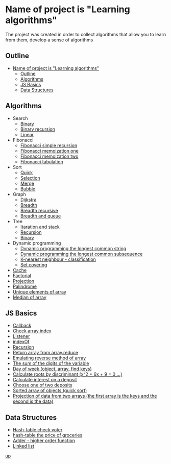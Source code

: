 <a id="up"></a>

# Name of project is "Learning algorithms"
The project was created in order to collect algorithms that allow you to learn from them, develop a sense of algorithms

<!-- ## remark -->

## Outline
- [Name of project is "Learning algorithms"](#name-of-project-is-learning-algorithms)
  - [Outline](#outline)
  - [Algorithms](#algorithms)
  - [JS Basics](#js-basics)
  - [Data Structures](#data-structures)


## Algorithms
- Search
  - [Binary](https://github.com/Dimaggio-IT/algorithms/blob/master/search/binary-search.js)
  - [Binary recursion](https://github.com/Dimaggio-IT/algorithms/blob/search/master/binary-search-recursive.js)
  - [Linear](https://github.com/Dimaggio-IT/algorithms/blob/master/search/linear-search.js)
- Fibonacci
  - [Fibonacci simple recursion](https://github.com/Dimaggio-IT/algorithms/blob/master/fibonacci/simple-recursion-fibonacci.js)
  - [Fibonacci memoization one](https://github.com/Dimaggio-IT/algorithms/blob/master/fibonacci/memoization-fibonacci-one.js)
  - [Fibonacci memoization two](https://github.com/Dimaggio-IT/algorithms/blob/master/fibonacci/memoization-fibonacci-two.js)
  - [Fibonacci tabulation](https://github.com/Dimaggio-IT/algorithms/blob/master/fibonacci/tabulation-fibonacci.js)
- Sort
  - [Quick](https://github.com/Dimaggio-IT/algorithms/blob/master/sort/quick-sort.js)
  - [Selection](https://github.com/Dimaggio-IT/algorithms/blob/master/sort/selection-sort.js)
  - [Merge](https://github.com/Dimaggio-IT/algorithms/blob/master/sort/merge-sort.js)
  - [Bubble](https://github.com/Dimaggio-IT/algorithms/blob/master/sort/bubble-sort.js)
- Graph
  - [Dijkstra](https://github.com/Dimaggio-IT/algorithms/blob/master/graph/dijkstra-two.js)
  - [Breadth](https://github.com/Dimaggio-IT/algorithms/blob/master/graph/breadth-first-search.js)
  - [Breadth recursive](https://github.com/Dimaggio-IT/algorithms/blob/master/graph/breadth-first-search-recursive.js)
  - [Breadth and queue](https://github.com/Dimaggio-IT/algorithms/blob/master/graph/breadth-queue.js)
- Tree
  - [Itaration and stack](https://github.com/Dimaggio-IT/algorithms/blob/master/tree/tree-iteration.js)
  - [Recursion](https://github.com/Dimaggio-IT/algorithms/blob/master/tree/tree-recursion.js)
  - [Binary](https://github.com/Dimaggio-IT/algorithms/blob/master/tree/binary.js)
- Dynamic programming
  - [Dynamic programming the longest common string](https://github.com/Dimaggio-IT/algorithms/blob/master/dp-longest-common-string-terminal.js)
  - [Dynamic programming the longest common subsequence](https://github.com/Dimaggio-IT/algorithms/blob/master/dp-longest-common-subsequence-terminal.js)
  - [K-nearest neighbour - classification](https://github.com/Dimaggio-IT/algorithms/blob/master/knn-classification-simple-pythagoras.js)
  - [Set covering](https://github.com/Dimaggio-IT/algorithms/blob/master/set-covering.js)
- [Cache](https://github.com/Dimaggio-IT/algorithms/blob/master/cache.js)
- [Factorial](https://github.com/Dimaggio-IT/algorithms/blob/master/factorial.js)
- [Projection](https://github.com/Dimaggio-IT/algorithms/blob/master/projection.js)
- [Palindrome](https://github.com/Dimaggio-IT/algorithms/blob/master/palindrome.js)
- [Unique elements of array](https://github.com/Dimaggio-IT/algorithms/blob/master/unique-elements-of-array.js)
- [Median of array](https://github.com/Dimaggio-IT/algorithms/blob/master/median-of-array.js)

## JS Basics
- [Callback](https://github.com/Dimaggio-IT/algorithms/blob/master/callback-clg-bind.js)
- [Check array index](https://github.com/Dimaggio-IT/algorithms/blob/master/check-array-index.js)
- [Listener](https://github.com/Dimaggio-IT/algorithms/blob/master/listener.js)
- [indexOf](https://github.com/Dimaggio-IT/algorithms/blob/master/indexOf.js)
- [Recursion](https://github.com/Dimaggio-IT/algorithms/blob/master/recursion.js)
- [Return array from array.reduce](https://github.com/Dimaggio-IT/algorithms/blob/master/return-array-from-reduce-min-max.js)
- [Emulating reverse method of array](https://github.com/Dimaggio-IT/algorithms/blob/master/emulating-reverse-method-of-array.js)
- [The sum of the digits of the variable](https://github.com/Dimaggio-IT/algorithms/blob/master/sum-of-digits.js)
- [Day of week (object, array, find keys)](https://github.com/Dimaggio-IT/algorithms/blob/master/day-of-week.js)
- [Calculate roots by discriminant (x^2 + 6x + 9 = 0 ...)](https://github.com/Dimaggio-IT/algorithms/blob/master/calculate-roots.js)
- [Calculate interest on a deposit](https://github.com/Dimaggio-IT/algorithms/blob/master/calculate-deposite.js)
- [Choose one of two deposits](https://github.com/Dimaggio-IT/algorithms/blob/master/get-profitable-deposit.js)
- [Sorted array of objects (quick sort)](https://github.com/Dimaggio-IT/algorithms/blob/master/get-sorted-array-of-objects.js)
- [Projection of data from two arrays (the first array is the keys and the second is the data)](https://github.com/Dimaggio-IT/algorithms/blob/master/get-data-array-of-keys-and-array-of-values.js)

<!-- - Map
  - []()
- Set
  - []() -->

## Data Structures
- [Hash-table check voter](https://github.com/Dimaggio-IT/algorithms/blob/master/hash-table-check-voter.js)
- [hash-table the price of groceries](https://github.com/Dimaggio-IT/algorithms/blob/master/hash-table-price-of-groceries.js)
- [Adder - higher order function](https://github.com/Dimaggio-IT/algorithms/blob/master/hof-adder.js)
- [Linked list](https://github.com/Dimaggio-IT/algorithms/blob/master/linked-list.js)

[up](#up)
